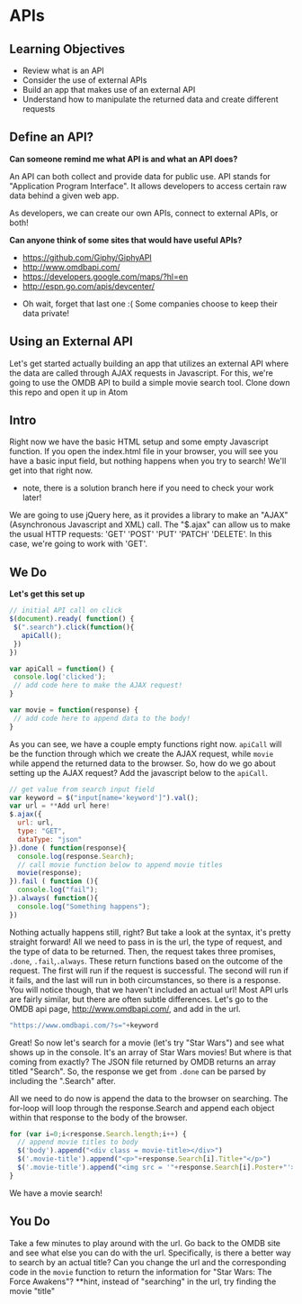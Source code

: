 # APIs

## Learning Objectives

- Review what is an API
- Consider the use of external APIs
- Build an app that makes use of an external API
- Understand how to manipulate the returned data and create different requests

## Define an API?

**Can someone remind me what API is and what an API does?**

An API can both collect and provide data for public use.  API stands for "Application Program Interface".  It allows developers to access certain raw data behind a given web app.

As developers, we can create our own APIs, connect to external APIs, or both!

**Can anyone think of some sites that would have useful APIs?**

* https://github.com/Giphy/GiphyAPI
* http://www.omdbapi.com/
* https://developers.google.com/maps/?hl=en
* http://espn.go.com/apis/devcenter/
- Oh wait, forget that last one :(
  Some companies choose to keep their data private!

## Using an External API

Let's get started actually building an app that utilizes an external API where the data are called through AJAX requests in Javascript. For this, we're going to use the OMDB API to build a simple movie search tool.  Clone down this repo and open it up in Atom

## Intro

Right now we have the basic HTML setup and some empty Javascript function.  If you open the index.html file in your browser, you will see you have a basic input field, but nothing happens when you try to search! We'll get into that right now.
* note, there is a solution branch here if you need to check your work later!

We are going to use jQuery here, as it provides a library to make an "AJAX" (Asynchronous Javascript and XML) call.  The "$.ajax" can allow us to make the usual HTTP requests: 'GET' 'POST' 'PUT' 'PATCH' 'DELETE'.  In this case, we're going to work with 'GET'.

## We Do
**Let's get this set up**

```javascript
// initial API call on click
$(document).ready( function() {
 $(".search").click(function(){
   apiCall();
 })
})

var apiCall = function() {
 console.log('clicked');
 // add code here to make the AJAX request!
}

var movie = function(response) {
 // add code here to append data to the body!
}
```

As you can see, we have a couple empty functions right now. ```apiCall``` will be the function through which we create the AJAX request, while ```movie``` while append the returned data to the browser. So, how do we go about setting up the AJAX request? Add the javascript below to the ```apiCall```.

```javascript
// get value from search input field
var keyword = $("input[name='keyword']").val();
var url = **Add url here!
$.ajax({
  url: url,
  type: "GET",
  dataType: "json"
}).done ( function(response){
  console.log(response.Search);
  // call movie function below to append movie titles
  movie(response);
}).fail ( function (){
  console.log("fail");
}).always( function(){
  console.log("Something happens");
})
```
Nothing actually happens still, right? But take a look at the syntax, it's pretty straight forward! All we need to pass in is the url, the type of request, and the type of data to be returned.  Then, the request takes three promises, ```.done```, ```.fail```,```.always```.  These return functions based on the outcome of the request.  The first will run if the request is successful.  The second will run if it fails, and the last will run in both circumstances, so there is a response. You will notice though, that we haven't included an actual url! Most API urls are fairly similar, but there are often subtle differences.  Let's go to the OMDB api page, http://www.omdbapi.com/, and add in the url.
```javascript
"https://www.omdbapi.com/?s="+keyword
```

Great! So now let's search for a movie (let's try "Star Wars") and see what shows up in the console.  It's an array of Star Wars movies! But where is that coming from exactly?
The JSON file returned by OMDB returns an array titled "Search".  So, the response we get from ```.done``` can be parsed by including the ".Search" after.

All we need to do now is append the data to the browser on searching.  The for-loop will loop through the response.Search and append each object within that response to the body of the browser.

```javascript
for (var i=0;i<response.Search.length;i++) {
  // append movie titles to body
  $('body').append("<div class = movie-title></div>")
  $('.movie-title').append("<p>"+response.Search[i].Title+"</p>")
  $('.movie-title').append("<img src = '"+response.Search[i].Poster+"'>")
}
```

We have a movie search!

## You Do
Take a few minutes to play around with the url.  Go back to the OMDB site and see what else you can do with the url.  Specifically, is there a better way to search by an actual title? Can you change the url and the corresponding code in the ```movie``` function to return the information for "Star Wars: The Force Awakens"?
**hint, instead of "searching" in the url, try finding the movie "title"
